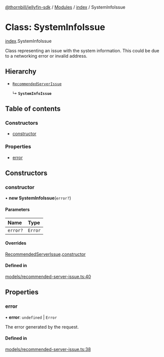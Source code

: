 [@thornbill/jellyfin-sdk](../README.md) / [Modules](../modules.md) / [index](../modules/index.md) / SystemInfoIssue

# Class: SystemInfoIssue

[index](../modules/index.md).SystemInfoIssue

Class representing an issue with the system information.
This could be due to a networking error or invalid address.

## Hierarchy

- [`RecommendedServerIssue`](index.RecommendedServerIssue.md)

  ↳ **`SystemInfoIssue`**

## Table of contents

### Constructors

- [constructor](index.SystemInfoIssue.md#constructor)

### Properties

- [error](index.SystemInfoIssue.md#error)

## Constructors

### constructor

• **new SystemInfoIssue**(`error?`)

#### Parameters

| Name | Type |
| :------ | :------ |
| `error?` | `Error` |

#### Overrides

[RecommendedServerIssue](index.RecommendedServerIssue.md).[constructor](index.RecommendedServerIssue.md#constructor)

#### Defined in

[models/recommended-server-issue.ts:40](https://github.com/thornbill/jellyfin-sdk-typescript/blob/3ae780a/src/models/recommended-server-issue.ts#L40)

## Properties

### error

• **error**: `undefined` \| `Error`

The error generated by the request.

#### Defined in

[models/recommended-server-issue.ts:38](https://github.com/thornbill/jellyfin-sdk-typescript/blob/3ae780a/src/models/recommended-server-issue.ts#L38)
